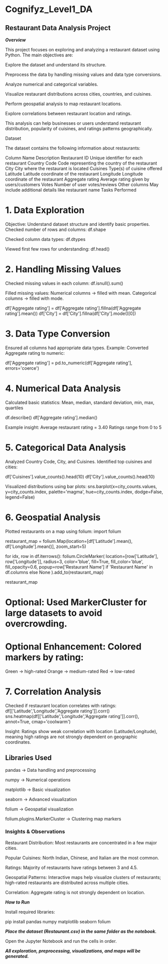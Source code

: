 # Cognifyz_Level1_DA
## Restaurant Data Analysis Project
***Overview***

This project focuses on exploring and analyzing a restaurant dataset using Python. The main objectives are:

Explore the dataset and understand its structure.

Preprocess the data by handling missing values and data type conversions.

Analyze numerical and categorical variables.

Visualize restaurant distributions across cities, countries, and cuisines.

Perform geospatial analysis to map restaurant locations.

Explore correlations between restaurant location and ratings.

This analysis can help businesses or users understand restaurant distribution, popularity of cuisines, and ratings patterns geographically.

Dataset

The dataset contains the following information about restaurants:

Column Name	Description
Restaurant ID	Unique identifier for each restaurant
Country Code	Code representing the country of the restaurant
City	City where the restaurant is located
Cuisines	Type(s) of cuisine offered
Latitude	Latitude coordinate of the restaurant
Longitude	Longitude coordinate of the restaurant
Aggregate rating	Average rating given by users/customers
Votes	Number of user votes/reviews
Other columns	May include additional details like restaurant name
Tasks Performed

# 1. Data Exploration
Objective: Understand dataset structure and identify basic properties.
Checked number of rows and columns:
df.shape

Checked column data types:
df.dtypes

Viewed first few rows for understanding:
df.head()

# 2. Handling Missing Values

Checked missing values in each column:
df.isnull().sum()


Filled missing values:
Numerical columns → filled with mean.
Categorical columns → filled with mode.

df['Aggregate rating'] = df['Aggregate rating'].fillna(df['Aggregate rating'].mean())
df['City'] = df['City'].fillna(df['City'].mode()[0])

# 3. Data Type Conversion

Ensured all columns had appropriate data types.
Example: Converted Aggregate rating to numeric:

df['Aggregate rating'] = pd.to_numeric(df['Aggregate rating'], errors='coerce')

# 4. Numerical Data Analysis

Calculated basic statistics:
Mean, median, standard deviation, min, max, quartiles

df.describe()
df['Aggregate rating'].median()


Example insight:
Average restaurant rating = 3.40
Ratings range from 0 to 5

# 5. Categorical Data Analysis

Analyzed Country Code, City, and Cuisines.
Identified top cuisines and cities:

df['Cuisines'].value_counts().head(10)
df['City'].value_counts().head(10)


Visualized distributions using bar plots:
sns.barplot(x=city_counts.values, y=city_counts.index, palette='magma', hue=city_counts.index, dodge=False, legend=False)

# 6. Geospatial Analysis

Plotted restaurants on a map using folium:
import folium

restaurant_map = folium.Map(location=[df['Latitude'].mean(), df['Longitude'].mean()], zoom_start=5)

for idx, row in df.iterrows():
    folium.CircleMarker(
        location=[row['Latitude'], row['Longitude']],
        radius=3,
        color='blue',
        fill=True,
        fill_color='blue',
        fill_opacity=0.6,
        popup=row['Restaurant Name'] if 'Restaurant Name' in df.columns else None
    ).add_to(restaurant_map)

restaurant_map


# Optional: Used MarkerCluster for large datasets to avoid overcrowding.

# Optional Enhancement: Colored markers by rating:

Green → high-rated
Orange → medium-rated
Red → low-rated

# 7. Correlation Analysis

Checked if restaurant location correlates with ratings:
df[['Latitude','Longitude','Aggregate rating']].corr()
sns.heatmap(df[['Latitude','Longitude','Aggregate rating']].corr(), annot=True, cmap='coolwarm')

Insight: Ratings show weak correlation with location (Latitude/Longitude), meaning high ratings are not strongly dependent on geographic coordinates.

## Libraries Used

pandas → Data handling and preprocessing

numpy → Numerical operations

matplotlib → Basic visualization

seaborn → Advanced visualization

folium → Geospatial visualization

folium.plugins.MarkerCluster → Clustering map markers

### Insights & Observations

Restaurant Distribution: Most restaurants are concentrated in a few major cities.

Popular Cuisines: North Indian, Chinese, and Italian are the most common.

Ratings: Majority of restaurants have ratings between 3 and 4.5.

Geospatial Patterns: Interactive maps help visualize clusters of restaurants; high-rated restaurants are distributed across multiple cities.

Correlation: Aggregate rating is not strongly dependent on location.

***How to Run***

Install required libraries:

pip install pandas numpy matplotlib seaborn folium


***Place the dataset (Restaurant.csv) in the same folder as the notebook.***

Open the Jupyter Notebook and run the cells in order.

***All exploration, preprocessing, visualizations, and maps will be generated.***
